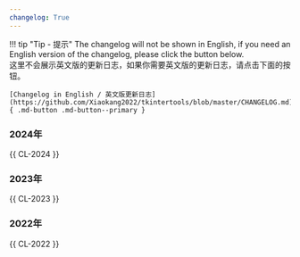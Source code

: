 ```yaml
---
changelog: True
---
```


!!! tip "Tip - 提示"
    The changelog will not be shown in English, if you need an English version of the changelog, please click the button below.  
    这里不会展示英文版的更新日志，如果你需要英文版的更新日志，请点击下面的按钮。

    [Changelog in English / 英文版更新日志](https://github.com/Xiaokang2022/tkintertools/blob/master/CHANGELOG.md){ .md-button .md-button--primary }

### 2024年

{{ CL-2024 }}

### 2023年

{{ CL-2023 }}

### 2022年

{{ CL-2022 }}
